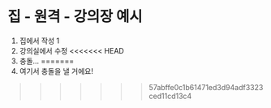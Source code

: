 # 집 - 원격 - 강의장 예시
1. 집에서 작성 1
2. 강의실에서 수정
<<<<<<< HEAD
3. 충돌...
=======
3. 여기서 충돌을 낼 거에요!
>>>>>>> 57abffe0c1b61471ed3d94adf3323ced11cd13c4
